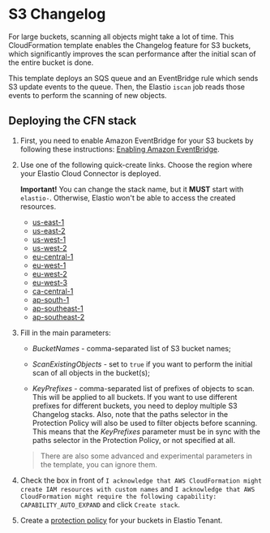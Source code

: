 # S3 Changelog

For large buckets, scanning all objects might take a lot of time. This CloudFormation template enables
the Changelog feature for S3 buckets, which significantly improves the scan performance after the initial
scan of the entire bucket is done.

This template deploys an SQS queue and an EventBridge rule which sends S3 update events to the queue.
Then, the Elastio `iscan` job reads those events to perform the scanning of new objects.

## Deploying the CFN stack

1. First, you need to enable Amazon EventBridge for your S3 buckets by following these instructions:
    [Enabling Amazon EventBridge](https://docs.aws.amazon.com/AmazonS3/latest/userguide/enable-event-notifications-eventbridge.html).
2. Use one of the following quick-create links. Choose the region where your Elastio Cloud Connector is deployed.

    **Important!** You can change the stack name, but it **MUST** start with `elastio-`. Otherwise, Elastio won't be able to access the created resources.

    * [us-east-1](https://us-east-1.console.aws.amazon.com/cloudformation/home?region=us-east-1#/stacks/create/review?templateURL=https://elastio-prod-artifacts-us-east-2.s3.us-east-2.amazonaws.com/contrib/elastio-s3-changelog/v1/cloudformation-multiple-buckets.yaml&stackName=elastio-s3-changelog)
    * [us-east-2](https://us-east-2.console.aws.amazon.com/cloudformation/home?region=us-east-2#/stacks/create/review?templateURL=https://elastio-prod-artifacts-us-east-2.s3.us-east-2.amazonaws.com/contrib/elastio-s3-changelog/v1/cloudformation-multiple-buckets.yaml&stackName=elastio-s3-changelog)
    * [us-west-1](https://us-west-1.console.aws.amazon.com/cloudformation/home?region=us-west-1#/stacks/create/review?templateURL=https://elastio-prod-artifacts-us-east-2.s3.us-east-2.amazonaws.com/contrib/elastio-s3-changelog/v1/cloudformation-multiple-buckets.yaml&stackName=elastio-s3-changelog)
    * [us-west-2](https://us-west-2.console.aws.amazon.com/cloudformation/home?region=us-west-2#/stacks/create/review?templateURL=https://elastio-prod-artifacts-us-east-2.s3.us-east-2.amazonaws.com/contrib/elastio-s3-changelog/v1/cloudformation-multiple-buckets.yaml&stackName=elastio-s3-changelog)
    * [eu-central-1](https://eu-central-1.console.aws.amazon.com/cloudformation/home?region=eu-central-1#/stacks/create/review?templateURL=https://elastio-prod-artifacts-us-east-2.s3.us-east-2.amazonaws.com/contrib/elastio-s3-changelog/v1/cloudformation-multiple-buckets.yaml&stackName=elastio-s3-changelog)
    * [eu-west-1](https://eu-west-1.console.aws.amazon.com/cloudformation/home?region=eu-west-1#/stacks/create/review?templateURL=https://elastio-prod-artifacts-us-east-2.s3.us-east-2.amazonaws.com/contrib/elastio-s3-changelog/v1/cloudformation-multiple-buckets.yaml&stackName=elastio-s3-changelog)
    * [eu-west-2](https://eu-west-2.console.aws.amazon.com/cloudformation/home?region=eu-west-2#/stacks/create/review?templateURL=https://elastio-prod-artifacts-us-east-2.s3.us-east-2.amazonaws.com/contrib/elastio-s3-changelog/v1/cloudformation-multiple-buckets.yaml&stackName=elastio-s3-changelog)
    * [eu-west-3](https://eu-west-3.console.aws.amazon.com/cloudformation/home?region=eu-west-3#/stacks/create/review?templateURL=https://elastio-prod-artifacts-us-east-2.s3.us-east-2.amazonaws.com/contrib/elastio-s3-changelog/v1/cloudformation-multiple-buckets.yaml&stackName=elastio-s3-changelog)
    * [ca-central-1](https://ca-central-1.console.aws.amazon.com/cloudformation/home?region=ca-central-1#/stacks/create/review?templateURL=https://elastio-prod-artifacts-us-east-2.s3.us-east-2.amazonaws.com/contrib/elastio-s3-changelog/v1/cloudformation-multiple-buckets.yaml&stackName=elastio-s3-changelog)
    * [ap-south-1](https://ap-south-1.console.aws.amazon.com/cloudformation/home?region=ap-south-1#/stacks/create/review?templateURL=https://elastio-prod-artifacts-us-east-2.s3.us-east-2.amazonaws.com/contrib/elastio-s3-changelog/v1/cloudformation-multiple-buckets.yaml&stackName=elastio-s3-changelog)
    * [ap-southeast-1](https://ap-southeast-1.console.aws.amazon.com/cloudformation/home?region=ap-southeast-1#/stacks/create/review?templateURL=https://elastio-prod-artifacts-us-east-2.s3.us-east-2.amazonaws.com/contrib/elastio-s3-changelog/v1/cloudformation-multiple-buckets.yaml&stackName=elastio-s3-changelog)
    * [ap-southeast-2](https://ap-southeast-2.console.aws.amazon.com/cloudformation/home?region=ap-southeast-2#/stacks/create/review?templateURL=https://elastio-prod-artifacts-us-east-2.s3.us-east-2.amazonaws.com/contrib/elastio-s3-changelog/v1/cloudformation-multiple-buckets.yaml&stackName=elastio-s3-changelog)

3. Fill in the main parameters:
    * *BucketNames* - comma-separated list of S3 bucket names;

    * *ScanExistingObjects* - set to `true` if you want to perform the initial scan of all objects in the bucket(s);

    * *KeyPrefixes* - comma-separated list of prefixes of objects to scan. This will be applied to all buckets.
        If you want to use different prefixes for different buckets, you need to deploy multiple S3 Changelog stacks.
        Also, note that the paths selector in the Protection Policy will also be used to filter objects before scanning.
        This means that the *KeyPrefixes* parameter must be in sync with the paths selector in the Protection Policy,
        or not specified at all.

    > There are also some advanced and experimental parameters in the template, you can ignore them.

4. Check the box in front of `I acknowledge that AWS CloudFormation might create IAM resources with custom names`
    and `I acknowledge that AWS CloudFormation might require the following capability: CAPABILITY_AUTO_EXPAND`
    and click `Create stack`.

5. Create a [protection policy](https://docs.elastio.com/docs/tenant/policies#protection-policies) for your buckets in Elastio Tenant.
